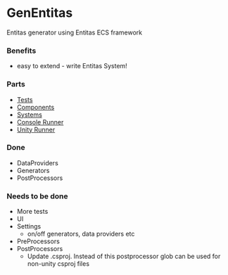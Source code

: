 # GenEntitas
Entitas generator using Entitas ECS framework

### Benefits
  - easy to extend - write Entitas System!

### Parts
  - [Tests](./Tests)
  - [Components](./ComponentsLib)
  - [Systems](./GenEntitasLib)
  - [Console Runner](./GenEntitas)
  - [Unity Runner](./UnityRunner)

### Done

  - DataProviders
  - Generators
  - PostProcessors

### Needs to be done

  - More tests
  - UI
  - Settings
    - on/off generators, data providers etc
  - PreProcessors
  - PostProcessors
    - Update .csproj. Instead of this postprocessor glob can be used for non-unity csproj files
